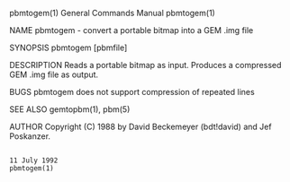 pbmtogem(1)                                                                             General Commands Manual                                                                            pbmtogem(1)

NAME
       pbmtogem - convert a portable bitmap into a GEM .img file

SYNOPSIS
       pbmtogem [pbmfile]

DESCRIPTION
       Reads a portable bitmap as input.  Produces a compressed GEM .img file as output.

BUGS
       pbmtogem does not support compression of repeated lines

SEE ALSO
       gemtopbm(1), pbm(5)

AUTHOR
       Copyright (C) 1988 by David Beckemeyer (bdt!david) and Jef Poskanzer.

                                                                                             11 July 1992                                                                                  pbmtogem(1)
